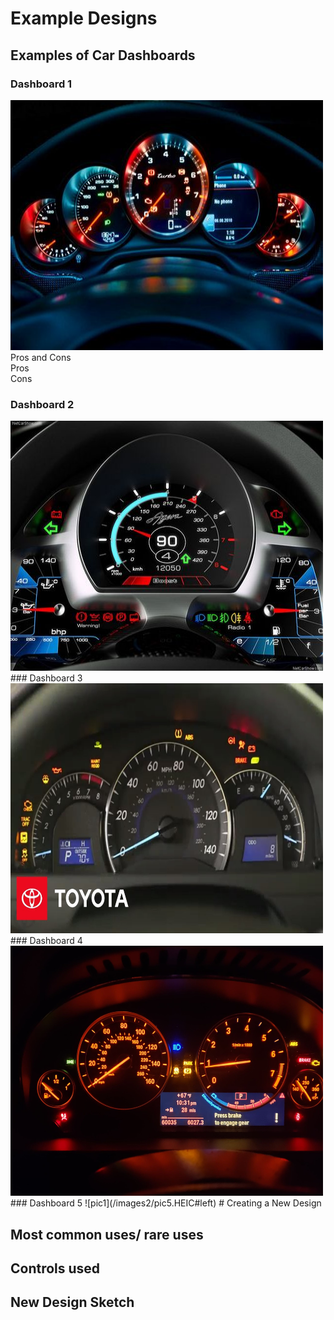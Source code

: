 # Example Designs

## Examples of Car Dashboards 
### Dashboard 1
 <img src="images2/pic1.jpeg" width="500" height="400"> Pros and Cons <br> Pros <br> Cons 
### Dashboard 2
<img src="images2/pic2.jpeg" width="500" height="400">
### Dashboard 3
<img src="images2/pic3.jpeg" width="500" height="400">
### Dashboard 4
<img src="images2/pic4.jpeg" width="500" height="400">
### Dashboard 5
![pic1](/images2/pic5.HEIC#left)
# Creating a New Design

## Most common uses/ rare uses

## Controls used

## New Design Sketch

